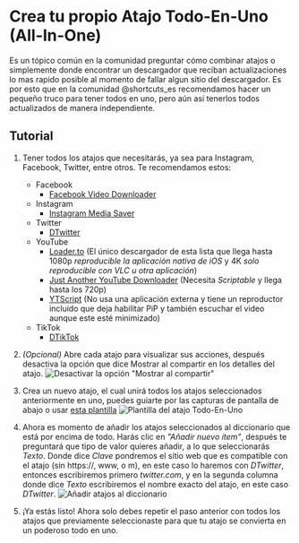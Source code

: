 # Crea tu propio Atajo Todo-En-Uno (All-In-One)

Es un tópico común en la comunidad preguntar cómo combinar atajos o simplemente donde encontrar un descargador que reciban actualizaciones lo mas rapido posible al momento de fallar algun sitio del descargador. Es por esto que en la comunidad @shortcuts_es recomendamos hacer un pequeño truco para tener todos en uno, pero aún así tenerlos todos actualizados de manera independiente.

## Tutorial

1) Tener todos los atajos que necesitarás, ya sea para Instagram, Facebook, Twitter, entre otros. Te recomendamos estos:

    - Facebook
       - [Facebook Video Downloader](https://routinehub.co/shortcut/5560)
    - Instagram
       - [Instagram Media Saver](https://routinehub.co/shortcut/5195)
    - Twitter
       - [DTwitter](https://routinehub.co/shortcut/6166)
    - YouTube
       - [Loader.to](https://routinehub.co/shortcut/4405) (El único descargador de esta lista que llega hasta 1080p *reproducible la aplicación nativa de iOS* y 4K *solo reproducible con VLC u otra aplicación*)
       - [Just Another YouTube Downloader](https://routinehub.co/shortcut/4088) (Necesita *Scriptable* y llega hasta los 720p)
       - [YTScript](https://routinehub.co/shortcut/6300) (No usa una aplicación externa y tiene un reproductor incluido que deja habilitar PiP y también escuchar el video aunque este esté minimizado)
    - TikTok
       * [DTikTok](https://routinehub.co/shortcut/5870)

1) *(Opcional)*  Abre cada atajo para visualizar sus acciones, después desactiva la opción que dice Mostrar al compartir en los detalles del atajo.
![Desactivar la opción "Mostrar al compartir"](https://raw.githubusercontent.com/heismauri/shortcuts_es/patch-1/Tutoriales/atajo-todo-en-uno/atajo-todo-en-uno-2.png)
1) Crea un nuevo atajo, el cual unirá todos los atajos seleccionados anteriormente en uno, puedes guiarte por las capturas de pantalla de abajo o usar [esta plantilla](https://www.icloud.com/shortcuts/3cc66e7cdd424ea2b026233ebd44cc2e)
![Plantilla del atajo Todo-En-Uno](https://raw.githubusercontent.com/heismauri/shortcuts_es/patch-1/Tutoriales/atajo-todo-en-uno/atajo-todo-en-uno-1.png)
1) Ahora es momento de añadir los atajos seleccionados al diccionario que está por encima de todo. Harás clic en *"Añadir nuevo ítem"*, después te preguntará que tipo de valor quieres añadir, a lo que seleccionarás *Texto*. Donde dice *Clave* pondremos el sitio web que es compatible con el atajo (sin https://, www, o m), en este caso lo haremos con *DTwitter*, entonces escribiremos primero *twitter.com*, y en la segunda columna donde dice *Texto* escribiremos el nombre exacto del atajo, en este caso *DTwitter*.
![Añadir atajos al diccionario](https://raw.githubusercontent.com/heismauri/shortcuts_es/patch-1/Tutoriales/atajo-todo-en-uno/atajo-todo-en-uno-3.png)
1) ¡Ya estás listo! Ahora solo debes repetir el paso anterior con todos los atajos que previamente seleccionaste para que tu atajo se convierta en un poderoso todo en uno.

